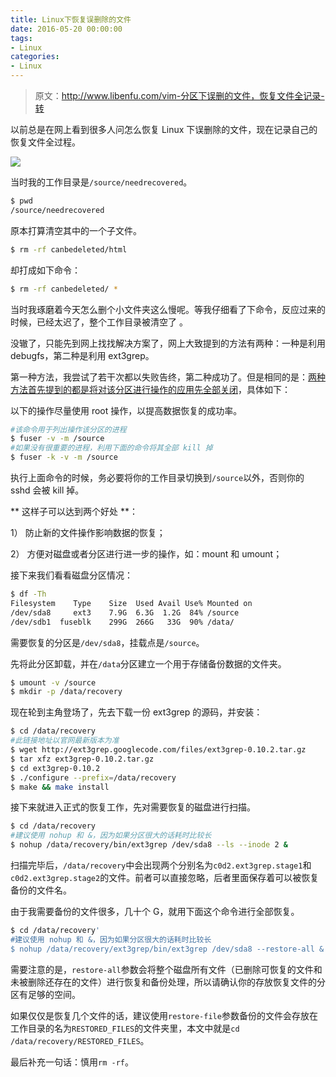 ```yaml
---
title: Linux下恢复误删除的文件
date: 2016-05-20 00:00:00
tags:
- Linux
categories:
- Linux
---
```


> 原文：http://www.libenfu.com/vim-分区下误删的文件，恢复文件全记录-转

以前总是在网上看到很多人问怎么恢复 Linux 下误删除的文件，现在记录自己的恢复文件全过程。

![](https://img.fanhaobai.com/2016/05/recover-file/Vv0jLUo_qMOT_N5y4Ha4KhBA.jpg)<!--more-->

当时我的工作目录是`/source/needrecovered`。

```Bash
$ pwd
/source/needrecovered
```

原本打算清空其中的一个子文件。

```Bash
$ rm -rf canbedeleted/html
```

却打成如下命令：

```Bash
$ rm -rf canbedeleted/ *
```

当时我琢磨着今天怎么删个小文件夹这么慢呢。等我仔细看了下命令，反应过来的时候，已经太迟了，整个工作目录被清空了 。

没辙了，只能先到网上找找解决方案了，网上大致提到的方法有两种：一种是利用 debugfs，第二种是利用 ext3grep。

第一种方法，我尝试了若干次都以失败告终，第二种成功了。但是相同的是：[两种方法首先提到的都是将对该分区进行操作的应用先全部关闭]()，具体如下：

以下的操作尽量使用 root 操作，以提高数据恢复的成功率。

```Bash
#该命令用于列出操作该分区的进程
$ fuser -v -m /source
#如果没有很重要的进程，利用下面的命令将其全部 kill 掉
$ fuser -k -v -m /source
```

执行上面命令的时候，务必要将你的工作目录切换到`/source`以外，否则你的 sshd 会被 kill 掉。

** 这样子可以达到两个好处 **：

1） 防止新的文件操作影响数据的恢复；

2） 方便对磁盘或者分区进行进一步的操作，如：mount 和 umount；


接下来我们看看磁盘分区情况：

```Bash
$ df -Th
Filesystem    Type    Size  Used Avail Use% Mounted on
/dev/sda8     ext3    7.9G  6.3G  1.2G  84% /source
/dev/sdb1  fuseblk    299G  266G   33G  90% /data/
```

需要恢复的分区是`/dev/sda8`，挂载点是`/source`。

先将此分区卸载，并在`/data`分区建立一个用于存储备份数据的文件夹。

```Bash
$ umount -v /source
$ mkdir -p /data/recovery
```

现在轮到主角登场了，先去下载一份 ext3grep 的源码，并安装：

```Bash
$ cd /data/recovery
#此链接地址以官网最新版本为准
$ wget http://ext3grep.googlecode.com/files/ext3grep-0.10.2.tar.gz
$ tar xfz ext3grep-0.10.2.tar.gz
$ cd ext3grep-0.10.2
$ ./configure --prefix=/data/recovery
$ make && make install
```

接下来就进入正式的恢复工作，先对需要恢复的磁盘进行扫描。

```Bash
$ cd /data/recovery
#建议使用 nohup 和 &，因为如果分区很大的话耗时比较长
$ nohup /data/recovery/bin/ext3grep /dev/sda8 --ls --inode 2 &
```

扫描完毕后，`/data/recovery`中会出现两个分别名为`c0d2.ext3grep.stage1`和`c0d2.ext3grep.stage2`的文件。前者可以直接忽略，后者里面保存着可以被恢复备份的文件名。

由于我需要备份的文件很多，几十个 G，就用下面这个命令进行全部恢复。

```Bash
$ cd /data/recovery'
#建议使用 nohup 和 &，因为如果分区很大的话耗时比较长
$ nohup /data/recovery/ext3grep/bin/ext3grep /dev/sda8 --restore-all &
```

需要注意的是，`restore-all`参数会将整个磁盘所有文件（已删除可恢复的文件和未被删除还存在的文件）进行恢复和备份处理，所以请确认你的存放恢复文件的分区有足够的空间。

如果仅仅是恢复几个文件的话，建议使用`restore-file`参数备份的文件会存放在工作目录的名为`RESTORED_FILES`的文件夹里，本文中就是`cd /data/recovery/RESTORED_FILES`。

最后补充一句话：慎用`rm -rf`。
